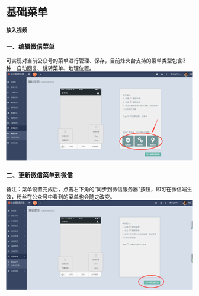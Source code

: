 # 基础菜单

**放入视频**

### 一、编辑微信菜单

可实现对当前公众号的菜单进行管理、保存，目前烽火台支持的菜单类型包含3种：自动回复、跳转菜单、地理位置。![](/assets/1516598230%281%29.png)

### 二、更新微信菜单到微信

备注：菜单设置完成后，点击右下角的“同步到微信服务器”按钮，即可在微信端生效，粉丝在公众号中看到的菜单也会随之改变。![](/assets/1516598100%281%29.png)

